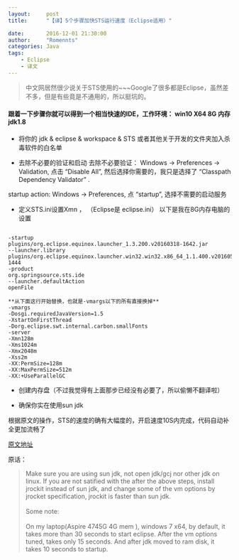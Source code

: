```yaml
---
layout:     post
title:      "【译】5个步骤加快STS运行速度（Eclipse适用）"

date:       2016-12-01 21:30:00
author:     "Romennts"
categories: Java
tags:
    - Eclipse
    - 译文
---
```



> 中文网居然很少说关于STS使用的~~~Google了很多都是Eclipse，虽然差不多，但是有些竟是不通用的，所以挺坑的。

#### 跟着一下步骤你就可以得到一个相当快速的IDE，工作环境： win10 X64 8G 内存 jdk1.8

*  将你的 jdk & eclipse & workspace & STS 或者其他关于开发的文件夹加入杀毒软件的白名单

* 去除不必要的验证和启动
去除不必要验证：  Windows -> Preferences -> Validation, 点击 “Disable All”, 然后选择你需要的，我只是选择了 “Classpath Dependency Validator” .

startup action:  Windows -> Preferences, 点 “startup”, 选择不需要的启动服务

* 定义STS.ini设置Xmn ， （Eclipse是 eclipse.ini）
以下是我在8G内存电脑的设置





```

-startup
plugins/org.eclipse.equinox.launcher_1.3.200.v20160318-1642.jar
--launcher.library
plugins/org.eclipse.equinox.launcher.win32.win32.x86_64_1.1.400.v20160518-1444
-product
org.springsource.sts.ide
--launcher.defaultAction
openFile

**从下面这行开始替换，也就是-vmargs以下的所有直接换掉**
-vmargs
-Dosgi.requiredJavaVersion=1.5
-XstartOnFirstThread
-Dorg.eclipse.swt.internal.carbon.smallFonts
-server
-Xmn128m
-Xms1024m
-Xmx2048m
-Xss2m
-XX:PermSize=128m
-XX:MaxPermSize=512m
-XX:+UseParallelGC

```

* 创建内存盘（不过我觉得有上面那步已经没有必要了，所以偷懒不翻译啦）

*  确保你实在使用sun jdk

根据原文的操作，STS的速度的确有大幅度的，开启速度10S内完成，代码自动补全更加流畅了

[原文地址](http://www.beyondlinux.com/2011/06/25/speed-up-your-eclipse-as-a-super-fast-ide/)

原话：

> Make sure you are using sun jdk, not open jdk/gcj nor other jdk on linux.
If you are not satified with the after the above steps, install jrockit instead of sun jdk, and change some of the vm options by jrocket specification,
jrockit is faster than sun jdk.<br><br>
Some note:<br><br>
On my laptop(Aspire 4745G 4G mem ), windows 7 x64, by default, it takes more than 30 seconds to start eclipse.  After the vm options tuned,  takes only 15 seconds.
And after jdk moved to ram disk, it takes 10 seconds to startup.
